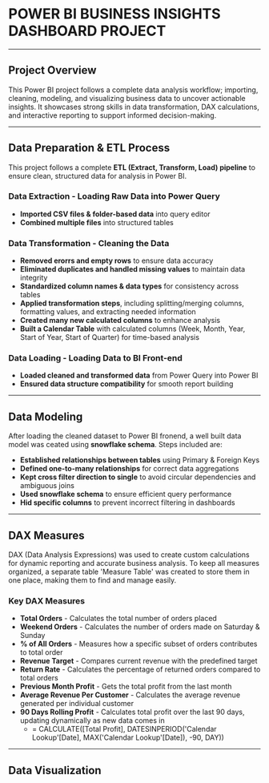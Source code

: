 # POWER BI BUSINESS INSIGHTS DASHBOARD PROJECT

---

## Project Overview
This Power BI project follows a complete data analysis workflow; importing, cleaning, modeling, and visualizing business data to uncover actionable insights. It showcases strong skills in data transformation, DAX calculations, and interactive reporting to support informed decision-making.

---

## Data Preparation & ETL Process
This project follows a complete **ETL (Extract, Transform, Load) pipeline** to ensure clean, structured data for analysis in Power BI.

### Data Extraction - Loading Raw Data into Power Query
- **Imported CSV files & folder-based data** into query editor
- **Combined multiple files** into structured tables

### Data Transformation - Cleaning the Data
- **Removed erorrs and empty rows** to ensure data accuracy
- **Eliminated duplicates and handled missing values** to maintain data integrity
- **Standardized column names & data types** for consistency across tables
- **Applied transformation steps**, including splitting/merging columns, formatting values, and extracting needed information
- **Created many new calculated columns** to enhance analysis
-  **Built a Calendar Table** with calculated columns (Week, Month, Year, Start of Year, Start of Quarter) for time-based analysis

### Data Loading - Loading Data to BI Front-end
- **Loaded cleaned and transformed data** from Power Query into Power BI
- **Ensured data structure compatibility** for smooth report building

---

## Data Modeling
After loading the cleaned dataset to Power BI fronend, a well built data model was ceated using **snowflake schema**. Steps included are:

- **Established relationships between tables** using Primary & Foreign Keys
- **Defined one-to-many relationships** for correct data aggregations
- **Kept cross filter direction to single** to avoid circular dependencies and ambiguous joins
- **Used snowflake schema** to ensure efficient query performance
- **Hid specific columns** to prevent incorrect filtering in dashboards

---

## DAX Measures
DAX (Data Analysis Expressions) was used to create custom calculations for dynamic reporting and accurate business analysis. To keep all measures organized, a separate table  'Measure Table' was created to store them in one place, making them to find and manage easily.

### Key DAX Measures
- **Total Orders** - Calculates the total number of orders placed
- **Weekend Orders** - Calculates the number of orders made on Saturday & Sunday
- **% of All Orders** - Measures how a specific subset of orders contributes to total order
- **Revenue Target** - Compares current revenue with the predefined target
- **Return Rate** - Calculates the percentage of returned orders compared to total orders
- **Previous Month Profit** - Gets the total profit from the last month
- **Average Revenue Per Customer** - Calculates the average revenue generated per individual customer
- **90 Days Rolling Profit** - Calculates total profit over the last 90 days, updating dynamically as new data comes in
  - = CALCULATE([Total Profit], DATESINPERIOD('Calendar Lookup'[Date], MAX('Calendar Lookup'[Date]), -90, DAY))
  
---

## Data Visualization




